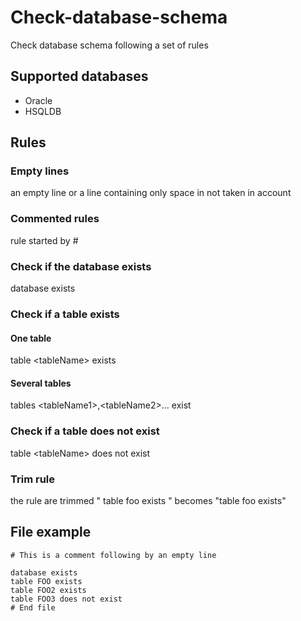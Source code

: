 # Check-database-schema
Check database schema following a set of rules

## Supported databases
* Oracle
* HSQLDB

## Rules

### Empty lines
an empty line or a line containing only space in not taken in account

### Commented rules
rule started by #

### Check if the database exists
database exists

### Check if a table exists
#### One table
table &lt;tableName&gt; exists

#### Several tables
tables &lt;tableName1&gt;,&lt;tableName2&gt;... exist


### Check if a table does not exist
table &lt;tableName&gt; does not exist

### Trim rule
the rule are trimmed 
" table foo exists  "
becomes
"table foo exists"

## File example

```
# This is a comment following by an empty line

database exists
table FOO exists
table FOO2 exists
table FOO3 does not exist
# End file
```


